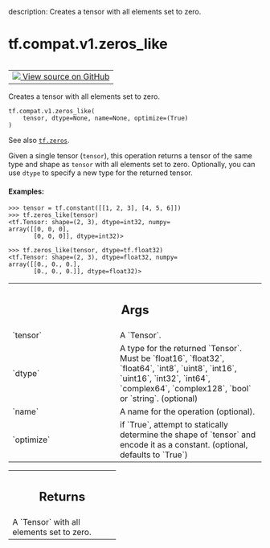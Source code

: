 description: Creates a tensor with all elements set to zero.

<div itemscope itemtype="http://developers.google.com/ReferenceObject">
<meta itemprop="name" content="tf.compat.v1.zeros_like" />
<meta itemprop="path" content="Stable" />
</div>

# tf.compat.v1.zeros_like

<!-- Insert buttons and diff -->

<table class="tfo-notebook-buttons tfo-api nocontent" align="left">
<td>
  <a target="_blank" href="https://github.com/tensorflow/tensorflow/blob/r2.4/tensorflow/python/ops/array_ops.py#L2885-L2921">
    <img src="https://www.tensorflow.org/images/GitHub-Mark-32px.png" />
    View source on GitHub
  </a>
</td>
</table>



Creates a tensor with all elements set to zero.

<pre class="devsite-click-to-copy prettyprint lang-py tfo-signature-link">
<code>tf.compat.v1.zeros_like(
    tensor, dtype=None, name=None, optimize=(True)
)
</code></pre>



<!-- Placeholder for "Used in" -->

See also <a href="../../../tf/zeros.md"><code>tf.zeros</code></a>.

Given a single tensor (`tensor`), this operation returns a tensor of the
same type and shape as `tensor` with all elements set to zero. Optionally,
you can use `dtype` to specify a new type for the returned tensor.

#### Examples:


```
>>> tensor = tf.constant([[1, 2, 3], [4, 5, 6]])
>>> tf.zeros_like(tensor)
<tf.Tensor: shape=(2, 3), dtype=int32, numpy=
array([[0, 0, 0],
       [0, 0, 0]], dtype=int32)>
```

```
>>> tf.zeros_like(tensor, dtype=tf.float32)
<tf.Tensor: shape=(2, 3), dtype=float32, numpy=
array([[0., 0., 0.],
       [0., 0., 0.]], dtype=float32)>
```



<!-- Tabular view -->
 <table class="responsive fixed orange">
<colgroup><col width="214px"><col></colgroup>
<tr><th colspan="2"><h2 class="add-link">Args</h2></th></tr>

<tr>
<td>
`tensor`
</td>
<td>
A `Tensor`.
</td>
</tr><tr>
<td>
`dtype`
</td>
<td>
A type for the returned `Tensor`. Must be `float16`, `float32`,
`float64`, `int8`, `uint8`, `int16`, `uint16`, `int32`, `int64`,
`complex64`, `complex128`, `bool` or `string`. (optional)
</td>
</tr><tr>
<td>
`name`
</td>
<td>
A name for the operation (optional).
</td>
</tr><tr>
<td>
`optimize`
</td>
<td>
if `True`, attempt to statically determine the shape of `tensor`
and encode it as a constant. (optional, defaults to `True`)
</td>
</tr>
</table>



<!-- Tabular view -->
 <table class="responsive fixed orange">
<colgroup><col width="214px"><col></colgroup>
<tr><th colspan="2"><h2 class="add-link">Returns</h2></th></tr>
<tr class="alt">
<td colspan="2">
A `Tensor` with all elements set to zero.
</td>
</tr>

</table>

